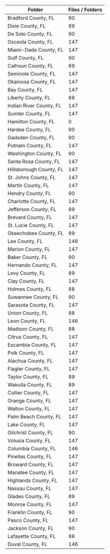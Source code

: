 | Folder                  |   Files / Folders |
|-------------------------|-------------------|
| Bradford County, FL     |                90 |
| Dixie County, FL        |                89 |
| De Soto County, FL      |                90 |
| Osceola County, FL      |               147 |
| Miami-Dade County, FL   |               147 |
| Gulf County, FL         |                90 |
| Calhoun County, FL      |                89 |
| Seminole County, FL     |               147 |
| Okaloosa County, FL     |               147 |
| Bay County, FL          |               147 |
| Liberty County, FL      |                88 |
| Indian River County, FL |               147 |
| Sumter County, FL       |               147 |
| Hamilton County, FL     |                 0 |
| Hardee County, FL       |                90 |
| Gadsden County, FL      |                90 |
| Putnam County, FL       |               147 |
| Washington County, FL   |                90 |
| Santa Rosa County, FL   |               147 |
| Hillsborough County, FL |               147 |
| St. Johns County, FL    |               147 |
| Martin County, FL       |               147 |
| Hendry County, FL       |                90 |
| Charlotte County, FL    |               147 |
| Jefferson County, FL    |                89 |
| Brevard County, FL      |               147 |
| St. Lucie County, FL    |               147 |
| Okeechobee County, FL   |                89 |
| Lee County, FL          |               146 |
| Marion County, FL       |               147 |
| Baker County, FL        |                90 |
| Hernando County, FL     |               147 |
| Levy County, FL         |                89 |
| Clay County, FL         |               147 |
| Holmes County, FL       |                88 |
| Suwannee County, FL     |                90 |
| Sarasota County, FL     |               147 |
| Union County, FL        |                88 |
| Leon County, FL         |               146 |
| Madison County, FL      |                88 |
| Citrus County, FL       |               147 |
| Escambia County, FL     |               147 |
| Polk County, FL         |               147 |
| Alachua County, FL      |               147 |
| Flagler County, FL      |               147 |
| Taylor County, FL       |                89 |
| Wakulla County, FL      |                89 |
| Collier County, FL      |               147 |
| Orange County, FL       |               147 |
| Walton County, FL       |               147 |
| Palm Beach County, FL   |               147 |
| Lake County, FL         |               147 |
| Gilchrist County, FL    |                90 |
| Volusia County, FL      |               147 |
| Columbia County, FL     |               146 |
| Pinellas County, FL     |               147 |
| Broward County, FL      |               147 |
| Manatee County, FL      |               147 |
| Highlands County, FL    |               147 |
| Nassau County, FL       |               147 |
| Glades County, FL       |                89 |
| Monroe County, FL       |               147 |
| Franklin County, FL     |                90 |
| Pasco County, FL        |               147 |
| Jackson County, FL      |                90 |
| Lafayette County, FL    |                88 |
| Duval County, FL        |               146 |